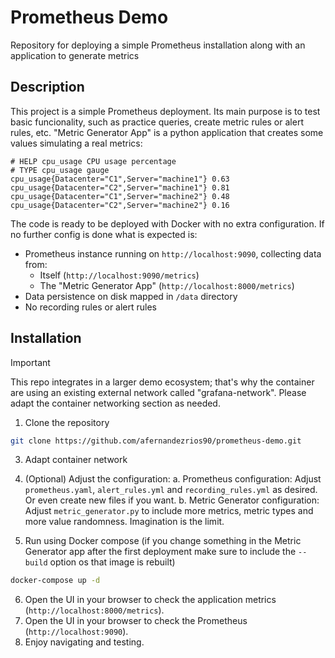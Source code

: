 # Prometheus Demo

Repository for deploying a simple Prometheus installation along with an application to generate metrics

## Description

This project is a simple Prometheus deployment. Its main purpose is to test basic funcionality, such as practice queries, create metric rules or alert rules, etc.
"Metric Generator App" is a python application that creates some values simulating a real metrics:
```
# HELP cpu_usage CPU usage percentage
# TYPE cpu_usage gauge
cpu_usage{Datacenter="C1",Server="machine1"} 0.63
cpu_usage{Datacenter="C2",Server="machine1"} 0.81
cpu_usage{Datacenter="C1",Server="machine2"} 0.48
cpu_usage{Datacenter="C2",Server="machine2"} 0.16
```

The code is ready to be deployed with Docker with no extra configuration. If no further config is done what is expected is:
- Prometheus instance running on `http://localhost:9090`, collecting data from:
	- Itself (`http://localhost:9090/metrics`)
	- The "Metric Generator App" (`http://localhost:8000/metrics`)
- Data persistence on disk mapped in `/data` directory
- No recording rules or alert rules

## Installation

> [!IMPORTANT]  
> This repo integrates in a larger demo ecosystem; that's why the container are using an existing external network called "grafana-network". Please adapt the container networking section as needed.

1. Clone the repository
```bash
git clone https://github.com/afernandezrios90/prometheus-demo.git
```
3. Adapt container network
4. (Optional) Adjust the configuration:
	a. Prometheus configuration: Adjust `prometheus.yaml`, `alert_rules.yml` and `recording_rules.yml` as desired. Or even create new files if you want.
	b. Metric Generator configuration: Adjust `metric_generator.py` to include more metrics, metric types and more value randomness. Imagination is the limit.

5. Run using Docker compose (if you change something in the Metric Generator app after the first deployment make sure to include the `--build` option os that image is rebuilt)
```bash
docker-compose up -d
```
6. Open the UI in your browser to check the application metrics (`http://localhost:8000/metrics`).
7. Open the UI in your browser to check the Prometheus (`http://localhost:9090`).
8. Enjoy navigating and testing.